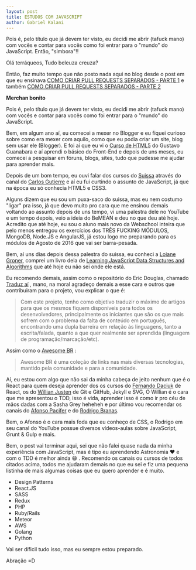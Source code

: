 ```yaml
---
layout: post
title: ESTUDOS COM JAVASCRIPT
author: Gabriel Kalani
---
```


Pois é, pelo título que já devem ter visto, eu decidi me abrir (tafuck mano) com vocês e contar para vocês como foi entrar para o "mundo" do JavaScript.
Então, "simbora"!!

Olá terráqueos,
Tudo beleuza creuza?

Então, faz muito tempo que não posto nada aqui no blog desde o post em que eu ensinava [COMO CRIAR PULL REQUESTS SEPARADOS - PARTE 1](https://gkal19.github.io/2016/07/11/pull-request-separados-1.html) e também [COMO CRIAR PULL REQUESTS SEPARADOS - PARTE 2](https://gkal19.github.io/2016/07/11/pull-request-separados-2.html)

**Merchan bonito**

Pois é, pelo título que já devem ter visto, eu decidi me abrir (tafuck mano) com vocês e contar para vocês como foi entrar para o "mundo" do JavaScript.

Bem, em algum ano aí, eu comecei a mexer no Blogger e eu fiquei curioso sobre como era mexer com aquilo, como que eu podia criar um site, blog sem usar ele (Blogger).
E foi aí que eu vi o [Curso de HTML5](https://www.youtube.com/playlist?list=PLHz_AreHm4dlAnJ_jJtV29RFxnPHDuk9o) do Gustavo Guanabara e aí aprendi o básico do Front-End e depois de uns meses, eu comecei a pesquisar em fóruns, blogs, sites, tudo que pudesse me ajudar para aprender mais.

Depois de um bom tempo, eu ouvi falar dos cursos do [Suissa](https://www.twitter.com/osuissa) através do canal do [Carlos Gutierre](https://www.youtube.com/user/gutiweb) e aí eu fui curtindo o assunto de JavaScript, já que na época eu só conhecia HTML5 e CSS3.

Alguns dizem que eu sou um puxa-saco do suissa, mas eu nem costumo "ligar" pra isso, já que devo muito pro cara que me ensinou demais voltando ao assunto depois de uns tempo, vi uma palestra dele no YouTube e um tempo depois, veio a ideia do BeMEAN e deu no que deu até hoje.
Acredito que até hoje, eu sou o aluno mais novo da Webschool inteira que pelo menos entregou os exercícios dos TRÊS FUCKING MÓDULOS, MongoDB, Node.JS e AngularJS, já estou logo me preparando para os módulos de Agosto de 2016 que vai ser barra-pesada.

Bem, aí uns dias depois dessa palestra do suissa, eu conheci a [Loiane Groner](https://twitter.com/loiane), comprei um livro dela de [Learning JavaScript Data Structures and Algorithms](https://www.amazon.com.br/Learning-JavaScript-Data-Structures-Algorithms/dp/1783554878) que até hoje eu não sei onde ele está.

Eu recomendo demais, assim como o repositório do Eric Douglas, chamado [Traduz aí](https://github.com/ericdouglas/traduz-ai) , mano, na moral agradeço demais a esse cara e outros que contribuiram para o projeto, vou explicar o que é:

> Com este projeto, tenho como objetivo traduzir o máximo de artigos para que os mesmos fiquem disponíveis para todos os desenvolvedores, principalmente os iniciantes que são os que mais sofrem com o problema da falta de conteúdo em português, encontrando uma dupla barreira em relação às linguagens, tanto a escrita/falada, quanto a que quer realmente ser aprendida (linguagem de programação/marcação/etc).

Assim como o [Awesome BR](http://awesome-br.com/#/) :

> Awesome BR é uma coleção de links nas mais diversas tecnologias, mantido pela comunidade e para a comunidade.

Aí, eu estou com algo que não sai da minha cabeça de jeito nenhum que é o React para quem deseja aprender dos os cursos do [Fernando Daciuk](http://blog.da2k.com.br/) de React, os do [Willian Justen](https://willianjusten.com.br/cursos/) de Git e GitHub, Jekyll e SVG, O Willian é o cara que me apresentou o TDD, isso é vida, aprender isso é como ir pro céu de mãos dadas com a Sasha Grey heheheh e por último vou recomendar os canais do [Afonso Pacifer](github.com/afonsopacifer/) e do [Rodrigo Branas](https://www.youtube.com/user/rodrigobranas).

Bem, o Afonso é o cara mais foda que eu conheço de CSS, o Rodrigo em seu canal do YouTube possue diversos vídeos-aulas sobre JavaScript, Grunt & Gulp e mais.

Bem, o post vai terminar aqui, sei que não falei quase nada da minha experiência com JavaScript, mas é tipo eu aprendendo Astronomia :heart: e com o TDD é melhor ainda :smile: .
Recomendo os canais ou cursos de todos citados acima, todos me ajudaram demais no que eu sei e fiz uma pequena listinha de mais algumas coisas que eu quero aprender e é muito.

- Design Patterns
- React.JS
- SASS
- Redux
- PHP
- Ruby/Rails
- Meteor
- AWS
- Golang
- Python

Vai ser díficil tudo isso, mas eu sempre estou preparado.

Abração =D
